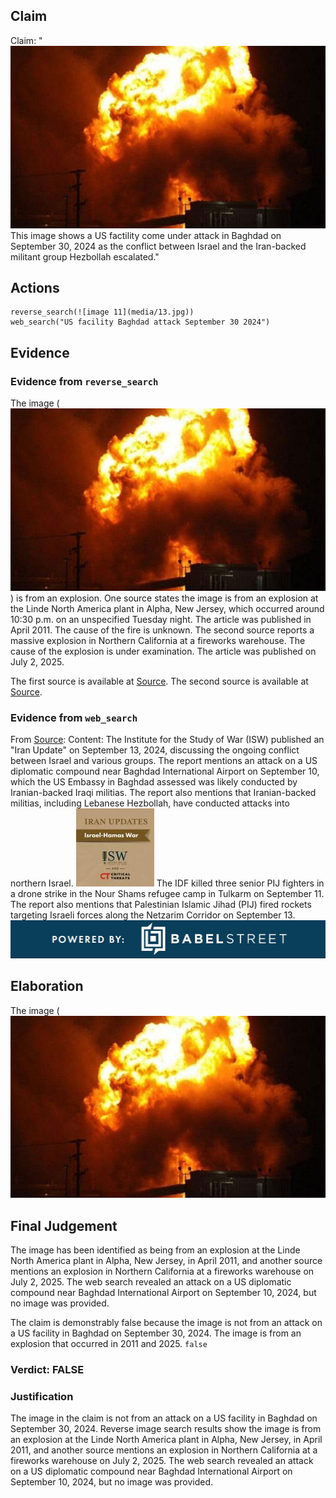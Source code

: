## Claim
Claim: "![image 11](media/13.jpg) This image shows a US factility come under attack in Baghdad on September 30, 2024 as the conflict between Israel and the Iran-backed militant group Hezbollah escalated."

## Actions
```
reverse_search(![image 11](media/13.jpg))
web_search("US facility Baghdad attack September 30 2024")
```

## Evidence
### Evidence from `reverse_search`
The image (![image 11](media/13.jpg)) is from an explosion. One source states the image is from an explosion at the Linde North America plant in Alpha, New Jersey, which occurred around 10:30 p.m. on an unspecified Tuesday night. The article was published in April 2011. The cause of the fire is unknown. The second source reports a massive explosion in Northern California at a fireworks warehouse. The cause of the explosion is under examination. The article was published on July 2, 2025.

The first source is available at [Source](https://www.lehighvalleylive.com/phillipsburg/2011/04/alpha_explosion_happened_in_an.html). The second source is available at [Source](https://en.webangah.ir/2025-07-02/news=316179/).


### Evidence from `web_search`
From [Source](https://understandingwar.org/backgrounder/iran-update-september-13-2024): 
Content: The Institute for the Study of War (ISW) published an "Iran Update" on September 13, 2024, discussing the ongoing conflict between Israel and various groups. The report mentions an attack on a US diplomatic compound near Baghdad International Airport on September 10, which the US Embassy in Baghdad assessed was likely conducted by Iranian-backed Iraqi militias. The report also mentions that Iranian-backed militias, including Lebanese Hezbollah, have conducted attacks into northern Israel. ![image 5911](media/2025-08-29_19-32-1756495975-895292.jpg) The IDF killed three senior PIJ fighters in a drone strike in the Nour Shams refugee camp in Tulkarm on September 11. The report also mentions that Palestinian Islamic Jihad (PIJ) fired rockets targeting Israeli forces along the Netzarim Corridor on September 13. ![image 5913](media/2025-08-29_19-33-1756495983-781166.jpg)


## Elaboration
The image (![image 11](media/13.jpg)

## Final Judgement
The image has been identified as being from an explosion at the Linde North America plant in Alpha, New Jersey, in April 2011, and another source mentions an explosion in Northern California at a fireworks warehouse on July 2, 2025. The web search revealed an attack on a US diplomatic compound near Baghdad International Airport on September 10, 2024, but no image was provided.

The claim is demonstrably false because the image is not from an attack on a US facility in Baghdad on September 30, 2024. The image is from an explosion that occurred in 2011 and 2025. `false`

### Verdict: FALSE

### Justification
The image in the claim is not from an attack on a US facility in Baghdad on September 30, 2024. Reverse image search results show the image is from an explosion at the Linde North America plant in Alpha, New Jersey, in April 2011, and another source mentions an explosion in Northern California at a fireworks warehouse on July 2, 2025. The web search revealed an attack on a US diplomatic compound near Baghdad International Airport on September 10, 2024, but no image was provided.
